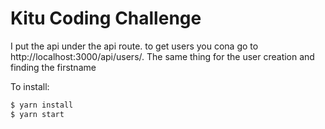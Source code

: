 # Kitu Coding Challenge

I put the api under the api route. to get users you cona go to http://localhost:3000/api/users/. The same thing for the user creation and finding the firstname

To install:

```sh
$ yarn install
$ yarn start
```
